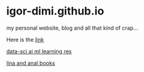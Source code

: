 # igor-dimi.github.io
my personal website, blog and all that kind of crap...

Here is the [link][id]

[id]: https://igor-dimi.github.io 

[data-sci ai ml learning res](https://igor-dimi.github.io/datasci-learning)

[lina and anal books](https://igor-dimi.github.io/lina-anal-books02)

